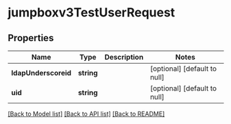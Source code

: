 # jumpboxv3TestUserRequest

## Properties
Name | Type | Description | Notes
------------ | ------------- | ------------- | -------------
**ldapUnderscoreid** | **string** |  | [optional] [default to null]
**uid** | **string** |  | [optional] [default to null]

[[Back to Model list]](../README.md#documentation-for-models) [[Back to API list]](../README.md#documentation-for-api-endpoints) [[Back to README]](../README.md)


